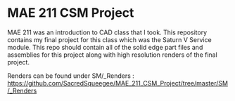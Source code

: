 # MAE 211 CSM Project
MAE 211 was an introduction to CAD class that I took. This repository contains my final project for this class which was the Saturn V Service module. This repo should contain all of the solid edge part files and assemblies for this project along with high resolution renders of the final project.

Renders can be found under SM/_Renders : https://github.com/SacredSqueegee/MAE_211_CSM_Project/tree/master/SM/_Renders

